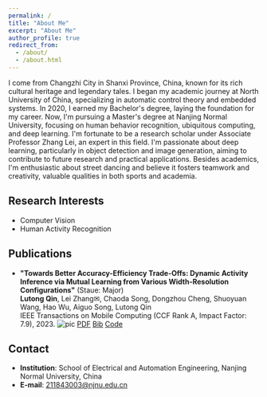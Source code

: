 ```yaml
---
permalink: /
title: "About Me"
excerpt: "About Me"
author_profile: true
redirect_from: 
  - /about/
  - /about.html
---
```



I come from Changzhi City in Shanxi Province, China, known for its rich cultural heritage and legendary tales. I began my academic journey at North University of China, specializing in automatic control theory and embedded systems. In 2020, I earned my Bachelor's degree, laying the foundation for my career. Now, I'm pursuing a Master's degree at Nanjing Normal University, focusing on human behavior recognition, ubiquitous computing, and deep learning. I'm fortunate to be a research scholar under Associate Professor Zhang Lei, an expert in this field. I'm passionate about deep learning, particularly in object detection and image generation, aiming to contribute to future research and practical applications. Besides academics, I'm enthusiastic about street dancing and believe it fosters teamwork and creativity, valuable qualities in both sports and academia.

## Research Interests

- Computer Vision
- Human Activity Recognition

## Publications

- **"Towards Better Accuracy-Efficiency Trade-Offs: Dynamic Activity Inference via Mutual Learning from Various Width-Resolution Configurations"** (Staue: Major)  
**Lutong Qin**, Lei Zhang✉, Chaoda Song, Dongzhou Cheng, Shuoyuan Wang, Hao Wu, Aiguo Song, Lutong Qin  
IEEE Transactions on Mobile Computing (CCF Rank A, Impact Factor: 7.9), 2023.
![pic](../image/paper_pic1.png)
[PDF]() [Bib]() [Code](https://github.com/Lutong-Qin/Adaptive_har)  

## Contact

- **Institution**: School of Electrical and Automation Engineering, Nanjing Normal University, China  
- **E-mail**: [211843003@njnu.edu.cn](mailto:211843003@njnu.edu.cn)


